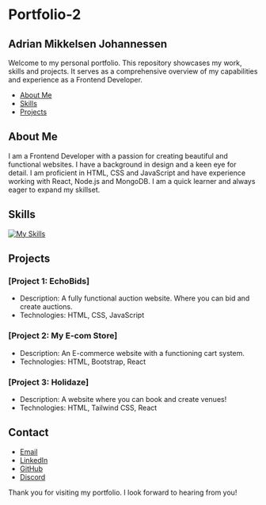 # Portfolio-2

## Adrian Mikkelsen Johannessen

Welcome to my personal portfolio. This repository showcases my work, skills and projects. It serves as a comprehensive overview of my capabilities and experience as a Frontend Developer.

- [About Me](#about-me)
- [Skills](#skills)
- [Projects](#projects)

## About Me

I am a Frontend Developer with a passion for creating beautiful and functional websites. I have a background in design and a keen eye for detail. I am proficient in HTML, CSS and JavaScript and have experience working with React, Node.js and MongoDB. I am a quick learner and always eager to expand my skillset.

## Skills

[![My Skills](https://skillicons.dev/icons?i=html,css,js,figma,react,vite,git,sass,tailwind,bootstrap)](https://skillicons.dev)

## Projects

### [Project 1: EchoBids]

- Description: A fully functional auction website. Where you can bid and create auctions.
- Technologies: HTML, CSS, JavaScript

### [Project 2: My E-com Store]

- Description: An E-commerce website with a functioning cart system.
- Technologies: HTML, Bootstrap, React

### [Project 3: Holidaze]

- Description: A website where you can book and create venues!
- Technologies: HTML, Tailwind CSS, React

## Contact

- [Email](adrianjohannessen5@gmail.com)
- [LinkedIn](https://www.linkedin.com/in/adrian-johannessen-a26356249/)
- [GitHub](https://github.com/AdrianMikk)
- [Discord](HoiskyPoisky)

Thank you for visiting my portfolio. I look forward to hearing from you!
